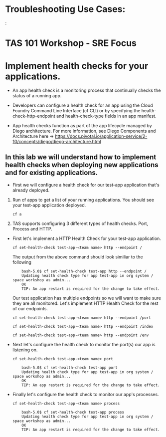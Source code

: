 # Troubleshooting Use Cases:

:  
        <!-- 
        https://docs.cloudfoundry.org/devguide/deploy-apps/large-app-deploy.html
        https://docs.cloudfoundry.org/devguide/deploy-apps/troubleshoot-app-health.html#time  
        https://docs.cloudfoundry.org/adminguide/troubleshooting_slow_requests.html 
        https://docs.cloudfoundry.org/adminguide/troubleshooting_slow_requests.html#app_logs
        https://docs.cloudfoundry.org/devguide/deploy-apps/troubleshoot-app-health.html#time
        https://docs.pivotal.io/ops-manager/2-10/security/pcf-infrastructure/check-expiration.html#check-ui
        https://docs.cloudfoundry.org/concepts/http-routing.html#app-instance-routing
        https://docs.cloudfoundry.org/adminguide/troubleshooting_slow_requests.html#duplicate-latency
        -->

# TAS 101 Workshop - SRE Focus 

# Implement health checks for your applications.  

- An app health check is a monitoring process that continually checks the status of a running app.

- Developers can configure a health check for an app using the Cloud Foundry Command Line Interface (cf CLI) or by specifying the health-check-http-endpoint and health-check-type fields in an app manifest.

- App health checks function as part of the app lifecycle managed by Diego architecture. For more information, see Diego Components and Architecture here -> https://docs.pivotal.io/application-service/2-10/concepts/diego/diego-architecture.html

## In this lab we will understand how to implement health checks when deploying new applications and for existing applications.   

- First we will configure a health check for our test-app application that's already deployed.   

1.  Run cf apps to get a list of your running applications.   You should see your test-app application deployed.   
    ```
    cf a
    ```
2. TAS supports configuring 3 different types of health checks.  Port, Process and HTTP.   
- First let's implement a HTTP Health Check for your test-app application.    
   
    ```
    cf set-health-check test-app-<team name> http --endpoint /
    ```
    The output from the above command should look similiar to the following 
    
    ```
        bash-5.0$ cf set-health-check test-app http --endpoint /
        Updating health check type for app test-app in org system / space workshop as admin...
        OK
        TIP: An app restart is required for the change to take effect.

    ```
    Our test application has multiple endpoints so we will want to make sure they are all monitored. 
    Let's implement HTTP Health Check for the rest of our endpoints.    
    ```
    cf set-health-check test-app-<team name> http --endpoint /port
    ```
    
    ```
    cf set-health-check test-app-<team name> http --endpoint /index
    ```
    
    ```
    cf set-health-check test-app-<team name> http --endpoint /env
    ```
      
      
- Next let's configure the health check to monitor the port(s) our app is listening on. 
    ```
    cf set-health-check test-app-<team name> port
    ```
    
    ```
        bash-5.0$ cf set-health-check test-app port 
        Updating health check type for app test-app in org system / space workshop as admin...
        OK
        TIP: An app restart is required for the change to take effect.
    ```
    
    
- Finally let's configure the health check to monitor our app's processes. 
    ```
    cf set-health-check test-app-<team name> process
    ```
    
    ```
        bash-5.0$ cf set-health-check test-app process
        Updating health check type for app test-app in org system / space workshop as admin...
        OK
        TIP: An app restart is required for the change to take effect.
    ```
